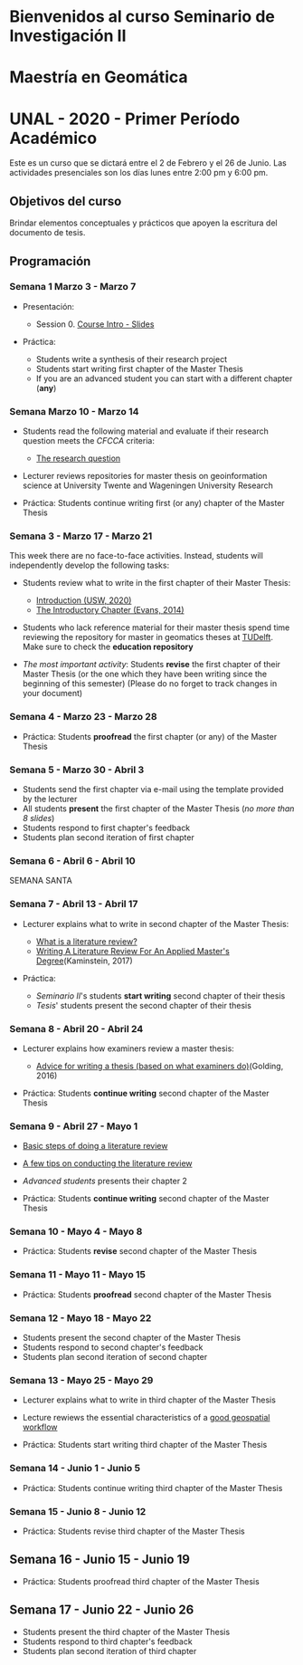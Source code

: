 # Bienvenidos al curso Seminario de Investigación II
# Maestría en Geomática
# UNAL - 2020 - Primer Período Académico 

Este es un curso que se dictará entre el  2 de Febrero y el 26 de Junio.
Las actividades presenciales son los días lunes entre 2:00 pm y 6:00 pm.

## Objetivos del curso

Brindar elementos conceptuales y prácticos que apoyen la escritura del documento de tesis.

## Programación

### Semana 1  Marzo 3 - Marzo 7

- Presentación:
  - Session 0.  [Course Intro - Slides](https://ials.github.com/seminario/sem_S0.html)
 
- Práctica:
  - Students write a synthesis of their research project
  - Students start writing first chapter of the Master Thesis
  - If you are an advanced student you can start with a different chapter (**any**)

### Semana Marzo 10 - Marzo 14

- Students read the following material and evaluate if their research question meets the *CFCCA* criteria:
  - [The research question](https://libguides.msvu.ca/c.php?g=707361&p=5034449#s-lg-box-15836684)
  
- Lecturer reviews repositories for master thesis on geoinformation science  at University Twente and Wageningen University Research
  
- Práctica:
  Students continue writing first (or any) chapter of the Master Thesis
 
### Semana 3 - Marzo 17 - Marzo 21

This week there are no face-to-face activities. Instead, students will independently develop the following tasks:  

- Students review  what to write in the first chapter of their Master Thesis:
  - [Introduction (USW, 2020)](https://student.unsw.edu.au/introductions)
  - [The Introductory Chapter (Evans, 2014)](https://drive.google.com/file/d/17vNf_QX6Fh-yfVzO3u-5sZc3gN5KS4D_/view?usp=sharing)

- Students who lack reference material for their master thesis spend time reviewing the repository for master in geomatics theses at [TUDelft](https://repository.tudelft.nl/). Make sure to check the **education repository**

- *The most important activity*:
  Students **revise** the first chapter of their Master Thesis  (or the one which they have been writing since the beginning of this semester)   (Please do no forget to track changes in your document) 

### Semana 4 - Marzo 23 - Marzo 28

- Práctica:
  Students  **proofread** the first chapter (or any) of the Master Thesis

### Semana 5 - Marzo 30 -  Abril 3

- Students send the first chapter via e-mail  using the template provided by the lecturer
- All students **present** the first chapter of the Master Thesis (*no more than 8 slides*)
- Students respond to  first chapter's feedback 
- Students plan second iteration of first chapter

### Semana 6 - Abril 6 - Abril 10  

SEMANA SANTA 

### Semana 7 - Abril 13 - Abril 17

- Lecturer explains what to write in second chapter of the Master Thesis:
  - [What is a literature review?](https://student.unsw.edu.au/literature-review)
  - [Writing A Literature Review For An Applied Master's Degree](https://repository.upenn.edu/cgi/viewcontent.cgi?article=1022&context=od_working_papers)(Kaminstein, 2017)
  
- Práctica:
  - *Seminario II*'s students **start writing** second chapter of their thesis
  - *Tesis*' students present the second chapter of their thesis

### Semana 8 - Abril 20 - Abril 24

- Lecturer explains how examiners review a master thesis:
  - [Advice for writing a thesis (based on what examiners do)](https://www.tandfonline.com/doi/full/10.1080/23265507.2017.1300862)(Golding, 2016)

- Práctica:
  Students **continue writing** second chapter of the Master Thesis
 
### Semana 9 - Abril 27 - Mayo 1

- [Basic steps of doing a literature review](https://research.library.gsu.edu/c.php?g=115595&p=754162)
- [A few tips on conducting the literature review](http://advice.writing.utoronto.ca/types-of-writing/literature-review/)
- *Advanced students* presents their chapter 2

- Práctica:
  Students **continue writing** second chapter of the Master Thesis

### Semana 10 - Mayo 4 - Mayo 8

- Práctica:
  Students **revise** second chapter of the Master Thesis
 
### Semana 11 - Mayo 11 - Mayo 15

- Práctica:
  Students **proofread** second chapter of the Master Thesis

### Semana 12 - Mayo 18 - Mayo 22

- Students present the second chapter of the Master Thesis
- Students respond to  second chapter's feedback
- Students plan second iteration of second chapter

### Semana 13 - Mayo 25 - Mayo 29

- Lecturer explains what to write in third chapter of the Master Thesis

- Lecture rewiews the essential characteristics of a [good geospatial workflow](https://drive.google.com/file/d/1X72JinVkj3j-TSgMtWiyezMe2o-pu8z8/view?usp=sharing)

- Práctica:
  Students start writing third chapter of the Master Thesis

### Semana 14 - Junio 1 - Junio 5

- Práctica:
  Students continue writing third chapter of the Master Thesis

### Semana 15 - Junio 8  - Junio 12

- Práctica:
  Students revise third chapter of the Master Thesis

## Semana 16 - Junio 15 - Junio 19

- Práctica:
  Students proofread third chapter of the Master Thesis

## Semana 17 - Junio 22 - Junio 26

- Students present the third chapter of the Master Thesis
- Students respond to third chapter's feedback
- Students plan second iteration of third chapter

